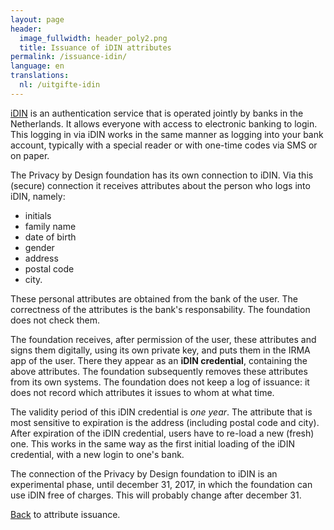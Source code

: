 ```yaml
---
layout: page
header:
  image_fullwidth: header_poly2.png
  title: Issuance of iDIN attributes
permalink: /issuance-idin/
language: en
translations:
  nl: /uitgifte-idin
---
```


[iDIN](https://www.idin.nl/consumenten/) is an authentication service
that is operated jointly by banks in the Netherlands. It allows
everyone with access to electronic banking to login. This logging in
via iDIN works in the same manner as logging into your bank account,
typically with a special reader or with one-time codes via SMS or on
paper.

The Privacy by Design foundation has its own connection to iDIN. Via
this (secure) connection it receives attributes about the person who
logs into iDIN, namely:

 * initials
 * family name
 * date of birth
 * gender
 * address
 * postal code
 * city.

These personal attributes are obtained from the bank of the user.  The
correctness of the attributes is the bank's responsability. The
foundation does not check them.

The foundation receives, after permission of the user, these
attributes and signs them digitally, using its own private key, and
puts them in the IRMA app of the user. There they appear as an **iDIN
credential**, containing the above attributes. The foundation
subsequently removes these attributes from its own systems. The
foundation does not keep a log of issuance: it does not record which
attributes it issues to whom at what time.

The validity period of this iDIN credential is *one year*. The
attribute that is most sensitive to expiration is the address
(including postal code and city). After expiration of the iDIN
credential, users have to re-load a new (fresh) one. This works in the
same way as the first initial loading of the iDIN credential, with
a new login to one's bank.

The connection of the Privacy by Design foundation to iDIN is an
experimental phase, until december 31, 2017, in which the foundation
can use iDIN free of charges. This will probably change after december
31.

[Back](/issuance) to attribute issuance.


